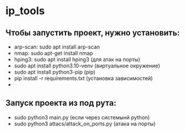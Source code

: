 # ip_tools

## Чтобы запустить проект, нужно установить:

- arp-scan: sudo apt install arp-scan
- nmap: sudo apt-get install nmap
- hping3: sudo apt install hping3 (для атак на порты)
- sudo apt install python3.10-venv (виртуальное окружение) 
- sudo apt install python3-pip (pip)
- pip install -r requirements.txt (установка зависимостей)
- 

## Запуск проекта из под рута:
- sudo python3 main.py (если через системынй python)
- sudo python3 attacs/attack_on_ports.py (атака на порты)